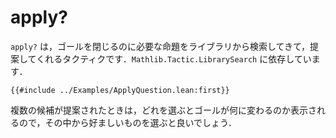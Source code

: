 # apply?

`apply?` は，ゴールを閉じるのに必要な命題をライブラリから検索してきて，提案してくれるタクティクです．`Mathlib.Tactic.LibrarySearch` に依存しています．

```lean
{{#include ../Examples/ApplyQuestion.lean:first}}
```

複数の候補が提案されたときは，どれを選ぶとゴールが何に変わるのか表示されるので，その中から好ましいものを選ぶと良いでしょう．